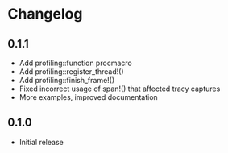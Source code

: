 # Changelog

## 0.1.1
 * Add profiling::function procmacro
 * Add profiling::register_thread!()
 * Add profiling::finish_frame!()
 * Fixed incorrect usage of span!() that affected tracy captures
 * More examples, improved documentation

## 0.1.0
 * Initial release